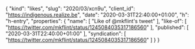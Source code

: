 {
  "kind": "likes",
  "slug": "2020/03/xcn9u",
  "client_id": "https://indigenous.realize.be",
  "date": "2020-03-31T22:40:00+01:00",
  "h": "h-entry",
  "properties": {
    "name": [
      "Like of @mkflint's tweet"
    ],
    "like-of": [
      "https://twitter.com/mkflint/status/1245084035317186560"
    ],
    "published": [
      "2020-03-31T22:40:00+01:00"
    ],
    "syndication": [
      "https://twitter.com/mkflint/status/1245084035317186560"
    ]
  }
}
